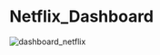 # Netflix_Dashboard
![dashboard_netflix](https://github.com/piyushmehar/Netflix_Dashboard/assets/80638299/3557a449-0ecc-425a-9b32-2531f24db1d0)
